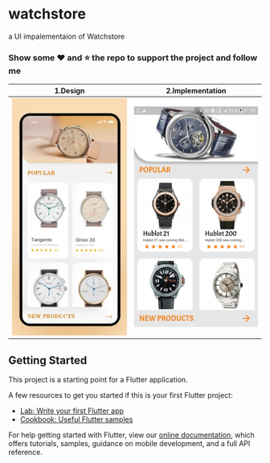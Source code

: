 # watchstore

a UI impalementaion of Watchstore

### Show some :heart: and :star: the repo to support the project and follow me

| 1.Design | 2.Implementation|
|------|-------|
|<img src="screenshots/design.jpg" width="300">|<img src="screenshots/Screenshot.png" width="300">|

## Getting Started

This project is a starting point for a Flutter application.

A few resources to get you started if this is your first Flutter project:

- [Lab: Write your first Flutter app](https://flutter.dev/docs/get-started/codelab)
- [Cookbook: Useful Flutter samples](https://flutter.dev/docs/cookbook)

For help getting started with Flutter, view our 
[online documentation](https://flutter.dev/docs), which offers tutorials, 
samples, guidance on mobile development, and a full API reference.
